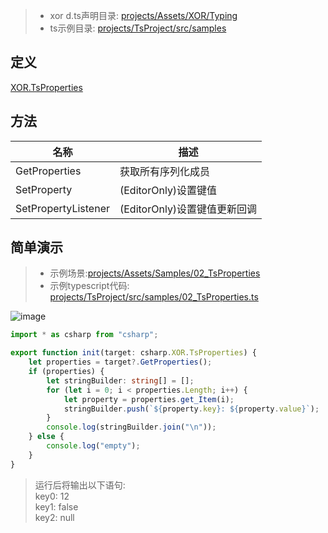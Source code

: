 > - xor d.ts声明目录: [projects/Assets/XOR/Typing](../projects/Assets/XOR/Typing)
> - ts示例目录: [projects/TsProject/src/samples](../projects/TsProject/src/samples)

## 定义
[XOR.TsProperties](../projects/Assets/XOR/Runtime/Src/Components/TsProperties.cs)

## 方法
| 名称  | 描述  |
| ------------ | ------------ |
| GetProperties   |  获取所有序列化成员 |
| SetProperty  | (EditorOnly)设置键值  |
| SetPropertyListener | (EditorOnly)设置键值更新回调 |


## 简单演示
> - 示例场景:[projects/Assets/Samples/02_TsProperties](../projects/Assets/Samples/02_TsProperties)  
> - 示例typescript代码: [projects/TsProject/src/samples/02_TsProperties.ts](../projects/TsProject/src/samples/02_TsProperties.ts)

![image](https://user-images.githubusercontent.com/45587825/217222792-42495cf8-cec1-4ad2-92ea-6908d83f43af.png)
```typescript
import * as csharp from "csharp";

export function init(target: csharp.XOR.TsProperties) {
    let properties = target?.GetProperties();
    if (properties) {
        let stringBuilder: string[] = [];
        for (let i = 0; i < properties.Length; i++) {
            let property = properties.get_Item(i);
            stringBuilder.push(`${property.key}: ${property.value}`);
        }
        console.log(stringBuilder.join("\n"));
    } else {
        console.log("empty");
    }
}
```
> 运行后将输出以下语句:  
> key0: 12  
> key1: false  
> key2: null  
